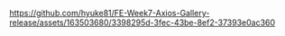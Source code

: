 
https://github.com/hyuke81/FE-Week7-Axios-Gallery-release/assets/163503680/3398295d-3fec-43be-8ef2-37393e0ac360


